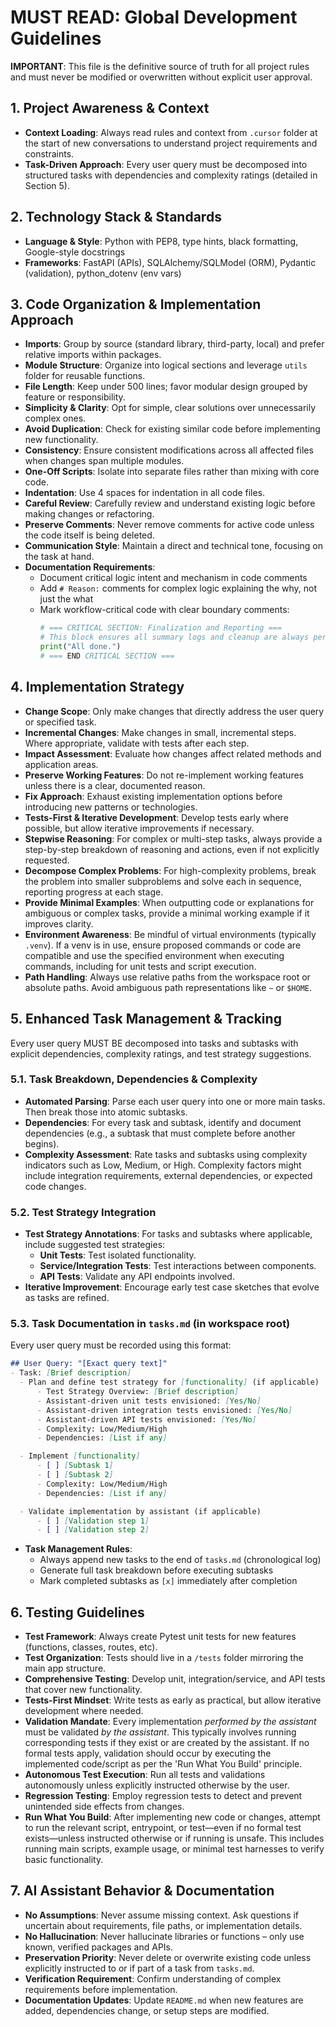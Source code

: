 # **MUST READ**: Global Development Guidelines

**IMPORTANT**: This file is the definitive source of truth for all project rules and must never be modified or overwritten without explicit user approval.

## 1. Project Awareness & Context

- **Context Loading**: Always read rules and context from `.cursor` folder at the start of new conversations to understand project requirements and constraints.
- **Task-Driven Approach**: Every user query must be decomposed into structured tasks with dependencies and complexity ratings (detailed in Section 5).

## 2. Technology Stack & Standards

- **Language & Style**: Python with PEP8, type hints, black formatting, Google-style docstrings
- **Frameworks**: FastAPI (APIs), SQLAlchemy/SQLModel (ORM), Pydantic (validation), python_dotenv (env vars)

## 3. Code Organization & Implementation Approach

- **Imports**: Group by source (standard library, third-party, local) and prefer relative imports within packages.
- **Module Structure**: Organize into logical sections and leverage `utils` folder for reusable functions.
- **File Length**: Keep under 500 lines; favor modular design grouped by feature or responsibility.
- **Simplicity & Clarity**: Opt for simple, clear solutions over unnecessarily complex ones.
- **Avoid Duplication**: Check for existing similar code before implementing new functionality.
- **Consistency**: Ensure consistent modifications across all affected files when changes span multiple modules.
- **One-Off Scripts**: Isolate into separate files rather than mixing with core code.
- **Indentation**: Use 4 spaces for indentation in all code files.
- **Careful Review**: Carefully review and understand existing logic before making changes or refactoring.
- **Preserve Comments**: Never remove comments for active code unless the code itself is being deleted.
- **Communication Style**: Maintain a direct and technical tone, focusing on the task at hand.
- **Documentation Requirements**:
  - Document critical logic intent and mechanism in code comments
  - Add `# Reason:` comments for complex logic explaining the why, not just the what
  - Mark workflow-critical code with clear boundary comments:
    ```python
    # === CRITICAL SECTION: Finalization and Reporting ===
    # This block ensures all summary logs and cleanup are always performed, even if earlier steps fail.
    print("All done.")
    # === END CRITICAL SECTION ===
    ```

## 4. Implementation Strategy

- **Change Scope**: Only make changes that directly address the user query or specified task.
- **Incremental Changes**: Make changes in small, incremental steps. Where appropriate, validate with tests after each step.
- **Impact Assessment**: Evaluate how changes affect related methods and application areas.
- **Preserve Working Features**: Do not re-implement working features unless there is a clear, documented reason.
- **Fix Approach**: Exhaust existing implementation options before introducing new patterns or technologies.
- **Tests-First & Iterative Development**: Develop tests early where possible, but allow iterative improvements if necessary.
- **Stepwise Reasoning**: For complex or multi-step tasks, always provide a step-by-step breakdown of reasoning and actions, even if not explicitly requested.
- **Decompose Complex Problems**: For high-complexity problems, break the problem into smaller subproblems and solve each in sequence, reporting progress at each stage.
- **Provide Minimal Examples**: When outputting code or explanations for ambiguous or complex tasks, provide a minimal working example if it improves clarity.
- **Environment Awareness**: Be mindful of virtual environments (typically `.venv`). If a venv is in use, ensure proposed commands or code are compatible and use the specified environment when executing commands, including for unit tests and script execution.
- **Path Handling**: Always use relative paths from the workspace root or absolute paths. Avoid ambiguous path representations like `~` or `$HOME`.

## 5. Enhanced Task Management & Tracking

Every user query MUST BE decomposed into tasks and subtasks with explicit dependencies, complexity ratings, and test strategy suggestions.

### 5.1. Task Breakdown, Dependencies & Complexity

- **Automated Parsing**: Parse each user query into one or more main tasks. Then break those into atomic subtasks.
- **Dependencies**: For every task and subtask, identify and document dependencies (e.g., a subtask that must complete before another begins).
- **Complexity Assessment**: Rate tasks and subtasks using complexity indicators such as Low, Medium, or High. Complexity factors might include integration requirements, external dependencies, or expected code changes.

### 5.2. Test Strategy Integration

- **Test Strategy Annotations**: For tasks and subtasks where applicable, include suggested test strategies:
  - **Unit Tests**: Test isolated functionality.
  - **Service/Integration Tests**: Test interactions between components.
  - **API Tests**: Validate any API endpoints involved.
- **Iterative Improvement**: Encourage early test case sketches that evolve as tasks are refined.

### 5.3. Task Documentation in `tasks.md` (in workspace root)

Every user query must be recorded using this format:

```markdown
## User Query: "[Exact query text]"
- Task: [Brief description]
  - Plan and define test strategy for [functionality] (if applicable)
      - Test Strategy Overview: [Brief description]
      - Assistant-driven unit tests envisioned: [Yes/No]
      - Assistant-driven integration tests envisioned: [Yes/No]
      - Assistant-driven API tests envisioned: [Yes/No]
      - Complexity: Low/Medium/High
      - Dependencies: [List if any]

  - Implement [functionality]
      - [ ] [Subtask 1]
      - [ ] [Subtask 2]
      - Complexity: Low/Medium/High
      - Dependencies: [List if any]

  - Validate implementation by assistant (if applicable)
      - [ ] [Validation step 1]
      - [ ] [Validation step 2]
```

- **Task Management Rules**:
  - Always append new tasks to the end of `tasks.md` (chronological log)
  - Generate full task breakdown before executing subtasks
  - Mark completed subtasks as `[x]` immediately after completion

## 6. Testing Guidelines

- **Test Framework**: Always create Pytest unit tests for new features (functions, classes, routes, etc).
- **Test Organization**: Tests should live in a `/tests` folder mirroring the main app structure.
- **Comprehensive Testing**: Develop unit, integration/service, and API tests that cover new functionality.
- **Tests-First Mindset**: Write tests as early as practical, but allow iterative development where needed.
- **Validation Mandate**: Every implementation *performed by the assistant* must be validated *by the assistant*. This typically involves running corresponding tests if they exist or are created by the assistant. If no formal tests apply, validation should occur by executing the implemented code/script as per the 'Run What You Build' principle.
- **Autonomous Test Execution**: Run all tests and validations autonomously unless explicitly instructed otherwise by the user.
- **Regression Testing**: Employ regression tests to detect and prevent unintended side effects from changes.
- **Run What You Build**: After implementing new code or changes, attempt to run the relevant script, entrypoint, or test—even if no formal test exists—unless instructed otherwise or if running is unsafe. This includes running main scripts, example usage, or minimal test harnesses to verify basic functionality.

## 7. AI Assistant Behavior & Documentation

- **No Assumptions**: Never assume missing context. Ask questions if uncertain about requirements, file paths, or implementation details.
- **No Hallucination**: Never hallucinate libraries or functions – only use known, verified packages and APIs.
- **Preservation Priority**: Never delete or overwrite existing code unless explicitly instructed to or if part of a task from `tasks.md`.
- **Verification Requirement**: Confirm understanding of complex requirements before implementation.
- **Documentation Updates**: Update `README.md` when new features are added, dependencies change, or setup steps are modified.